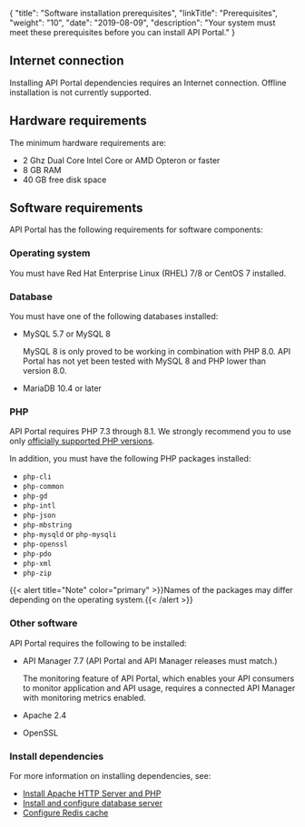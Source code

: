 {
"title": "Software installation prerequisites",
  "linkTitle": "Prerequisites",
  "weight": "10",
  "date": "2019-08-09",
  "description": "Your system must meet these prerequisites before you can install API Portal."
}
## Internet connection

Installing API Portal dependencies requires an Internet connection. Offline installation is not currently supported.

## Hardware requirements

The minimum hardware requirements are:

* 2 Ghz Dual Core Intel Core or AMD Opteron or faster
* 8 GB RAM
* 40 GB free disk space

## Software requirements

API Portal has the following requirements for software components:

### Operating system

You must have Red Hat Enterprise Linux (RHEL) 7/8 or CentOS 7 installed.

### Database

You must have one of the following databases installed:

* MySQL 5.7 or MySQL 8

  MySQL 8 is only proved to be working in combination with PHP 8.0. API Portal has not yet been tested with MySQL 8 and PHP lower than version 8.0.

* MariaDB 10.4 or later

### PHP

API Portal requires PHP 7.3 through 8.1. We strongly recommend you to use only [officially supported PHP versions](https://www.php.net/supported-versions.php).

In addition, you must have the following PHP packages installed:

* `php-cli`
* `php-common`
* `php-gd`
* `php-intl`
* `php-json`
* `php-mbstring`
* `php-mysqld` or `php-mysqli`
* `php-openssl`
* `php-pdo`
* `php-xml`
* `php-zip`

{{< alert title="Note" color="primary" >}}Names of the packages may differ depending on the operating system.{{< /alert >}}

### Other software

API Portal requires the following to be installed:

* API Manager 7.7 (API Portal and API Manager releases must match.)

  The monitoring feature of API Portal, which enables your API consumers to monitor application and API usage, requires a connected API Manager with monitoring metrics enabled.
* Apache 2.4
* OpenSSL

### Install dependencies

For more information on installing dependencies, see:

* [Install Apache HTTP Server and PHP](/docs/apim_installation/apiportal_install/install_dependencies)
* [Install and configure database server](/docs/apim_installation/apiportal_install/install_software_configure_database)
* [Configure Redis cache](/docs/apim_installation/apiportal_install/install_software_redis)
